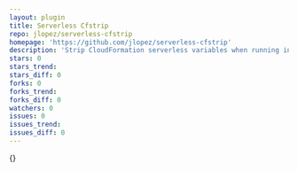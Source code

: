 ```yaml
---
layout: plugin
title: Serverless Cfstrip
repo: jlopez/serverless-cfstrip
homepage: 'https://github.com/jlopez/serverless-cfstrip'
description: 'Strip CloudFormation serverless variables when running in offline mode'
stars: 0
stars_trend: 
stars_diff: 0
forks: 0
forks_trend: 
forks_diff: 0
watchers: 0
issues: 0
issues_trend: 
issues_diff: 0
---
```



{}
